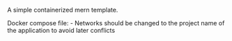 A simple containerized mern template.

Docker compose file:
    - Networks should be changed to the project name of the application to avoid later conflicts


